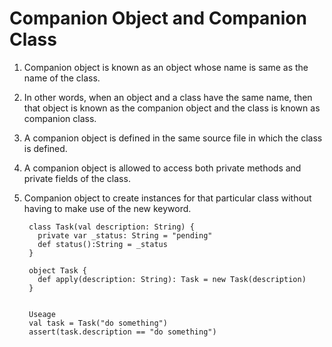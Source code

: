 #  Companion Object and Companion Class 

1. Companion object is known as an object whose name is same as the name of the class. 

1. In other words, when an object and a class have the same name, then that object is known as
   the companion object and the class is known as companion class.   
   
1. A companion object is defined in the same source file in which the class is defined. 

1. A companion object is allowed to access both private methods and private fields of the class. 

1. Companion object to create instances for that particular class without having to make use of the new keyword.

   ```$xslt
    class Task(val description: String) {
      private var _status: String = "pending"
      def status():String = _status
    }
    
    object Task {
      def apply(description: String): Task = new Task(description)
    }
   
   
    Useage 
    val task = Task("do something")
    assert(task.description == "do something")
   ```